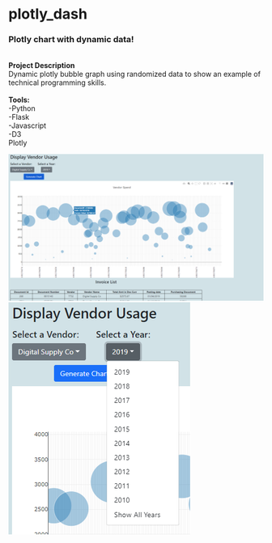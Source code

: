 # plotly_dash
<h3>Plotly chart with dynamic data!</h3>
<br>
<strong>Project Description</strong><br>
Dynamic plotly bubble graph using randomized data to show an example of technical programming skills.<br><br>
<strong>Tools:</strong><br>
-Python<br>
-Flask<br>
-Javascript<br>
-D3<br>
Plotly<br>

![Preview](pic1.png)
![Dropdown](pic2.png)
